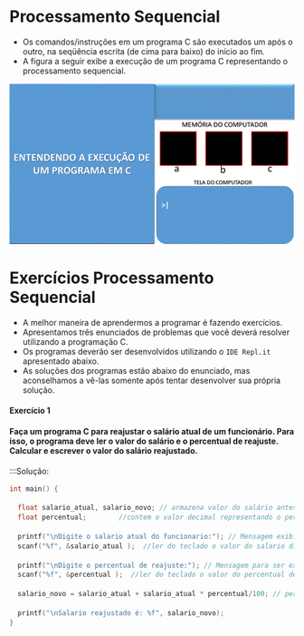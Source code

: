 # Processamento Sequencial
+ Os comandos/instruções em um programa C são executados um após o outro, na seqüência escrita (de cima para baixo) do início ao fim. 
+ A figura a seguir exibe a execução de um programa C representando o processamento sequencial.

![programa](/markdowns/ExecucaoProgramac70.gif)

# Exercícios Processamento Sequencial
+ A melhor maneira de aprendermos a programar é fazendo exercícios. 
+ Apresentamos três enunciados de problemas que você deverá resolver utilizando a programação C.  
+ Os  programas deverão ser desenvolvidos utilizando o `IDE Repl.it` apresentado abaixo.
+ As soluções dos programas estão abaixo do enunciado, mas aconselhamos a vê-las somente após tentar desenvolver sua própria solução. 

#### Exercício 1  
#### Faça um programa C para reajustar o salário atual de um funcionário. Para isso, o programa deve ler o valor do salário e o percentual de reajuste. Calcular e escrever o valor do salário reajustado.  
:::Solução:
``` C
int main() {

  float salario_atual, salario_novo; // armazena valor do salário antes do reajuste e armazena o salario reajustado
  float percentual;        //contem o valor decimal representando o percentual de reajuste.

  printf("\nDigite o salario atual do funcionario:"); // Mensagem exibida ao usuario. Caracter \n usado para pular 1 linha.
  scanf("%f", &salario_atual );  //ler do teclado o valor do salario digitado pelo usuario

  printf("\nDigite o percentual de reajuste:"); // Mensagem para ser exibida ao usuario.
  scanf("%f", &percentual );  //ler do teclado o valor do percentual de rajuste digitado pelo usuario

  salario_novo = salario_atual + salario_atual * percentual/100; // percentual dividido por 100 para representar o valor percentual

  printf("\nSalario reajustado é: %f", salario_novo);
}
```

